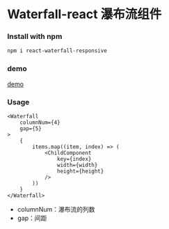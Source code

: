 # Waterfall-react 瀑布流组件

### Install with npm

```bash
npm i react-waterfall-responsive
```

### demo

[demo](https://jyoketsu.github.io/react-waterfall-responsive/)

### Usage

```
<Waterfall
    columnNum={4}
    gap={5}
>
    {
        items.map((item, index) => (
            <ChildComponent
                key={index}
                width={width}
                height={height}
            />
        ))
    }
</Waterfall>
```

- columnNum：瀑布流的列数
- gap：间距

